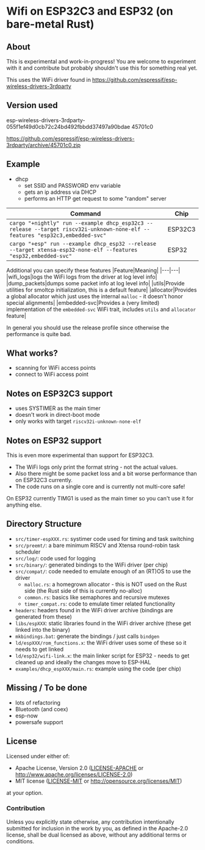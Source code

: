 # Wifi on ESP32C3 and ESP32 (on bare-metal Rust)

## About

This is experimental and work-in-progress! You are welcome to experiment with it and contribute but probably shouldn't use this for something real yet.

This uses the WiFi driver found in https://github.com/espressif/esp-wireless-drivers-3rdparty

## Version used

esp-wireless-drivers-3rdparty-055f1ef49d0cb72c24bd492fbbdd37497a90bdae
45701c0

https://github.com/espressif/esp-wireless-drivers-3rdparty/archive/45701c0.zip

## Example

- dhcp
    - set SSID and PASSWORD env variable
    - gets an ip address via DHCP
    - performs an HTTP get request to some "random" server

|Command|Chip|
|---|---|
|`cargo "+nightly" run --example dhcp_esp32c3 --release --target riscv32i-unknown-none-elf --features "esp32c3,embedded-svc"`|ESP32C3|
|`cargo "+esp" run --example dhcp_esp32 --release --target xtensa-esp32-none-elf --features "esp32,embedded-svc"`|ESP32|

Additional you can specify these features
|Feature|Meaning|
|---|---|
|wifi_logs|logs the WiFi logs from the driver at log level info|
|dump_packets|dumps some packet info at log level info|
|utils|Provide utilities for smoltcp initialization, this is a default feature|
|allocator|Provides a global allocator which just uses the internal `malloc` - it doesn't honor special alignments|
|embedded-svc|Provides a (very limited) implementation of the `embedded-svc` WiFi trait, includes `utils` and `allocator` feature|

In general you should use the release profile since otherwise the performance is quite bad.

## What works?

- scanning for WiFi access points
- connect to WiFi access point

## Notes on ESP32C3 support

- uses SYSTIMER as the main timer
- doesn't work in direct-boot mode
- only works with target `riscv32i-unknown-none-elf`

## Notes on ESP32 support

This is even more experimental than support for ESP32C3.

- The WiFi logs only print the format string - not the actual values. 
- Also there might be some packet loss and a bit worse performance than on ESP32C3 currently. 
- The code runs on a single core and is currently not multi-core safe!

On ESP32 currently TIMG1 is used as the main timer so you can't use it for anything else.

## Directory Structure

- `src/timer-espXXX.rs`: systimer code used for timing and task switching
- `src/preemt/`: a bare minimum RISCV and Xtensa round-robin task scheduler
- `src/log/`: code used for logging
- `src/binary/`: generated bindings to the WiFi driver (per chip)
- `src/compat/`: code needed to emulate enough of an (RT)OS to use the driver
  - `malloc.rs`: a homegrown allocator - this is NOT used on the Rust side (the Rust side of this is currently no-alloc)
  - `common.rs`: basics like semaphores and recursive mutexes
  - `timer_compat.rs`: code to emulate timer related functionality
- `headers`: headers found in the WiFi driver archive (bindings are generated from these)
- `libs/espXXX`: static libraries found in the WiFi driver archive (these get linked into the binary)
- `mkbindings.bat`: generate the bindings / just calls `bindgen`
- `ld/espXXX/rom_functions.x`: the WiFi driver uses some of these so it needs to get linked
- `ld/esp32/wifi-link.x`: the main linker script for ESP32 - needs to get cleaned up and ideally the changes move to ESP-HAL
- `examples/dhcp_espXXX/main.rs`: example using the code (per chip)

## Missing / To be done

- lots of refactoring
- Bluetooth (and coex)
- esp-now
- powersafe support

## License

Licensed under either of:

- Apache License, Version 2.0 ([LICENSE-APACHE](LICENSE-APACHE) or http://www.apache.org/licenses/LICENSE-2.0)
- MIT license ([LICENSE-MIT](LICENSE-MIT) or http://opensource.org/licenses/MIT)

at your option.

### Contribution

Unless you explicitly state otherwise, any contribution intentionally submitted for inclusion in
the work by you, as defined in the Apache-2.0 license, shall be dual licensed as above, without
any additional terms or conditions.
